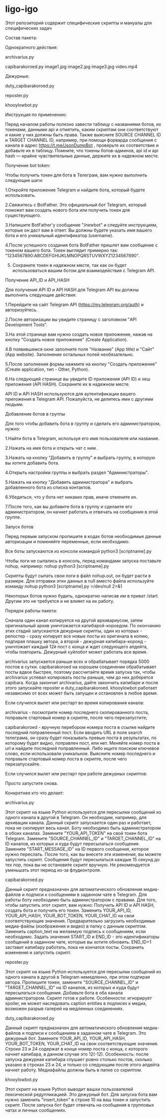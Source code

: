 # ligo-igo
Этот репозиторий содержит специфические скрипты и мануалы для специфических задач

Состав пакета:

Однократного действия:

archivarius.py

capibarakoroed.py
    image1.jpg
    image2.jpg
    image3.jpg
    video.mp4
    
Дежурные:
    
duty_capibarakoroed.py

reposter.py

khooylowbot.py


Инструкция по применению:

Перед началом работы полезно завести таблицу с названиями ботов, их токенами, данными api и отметить, каким скриптам они соответствуют и какие у них должны быть права. Также выясните SOURCE CHANNEL ID и TARGET CHANNEL ID, например, при помощи форварда сообщения с канала в адрес https://t.me/JsonDumpBot , проверьте их соответствие и добавьте их в таблицу. Помните, что токены ботов-админов, api id и api hash — крайне чувствительные данные, держите их в надежном месте.



Получение bot token:

Чтобы получить токен для бота в Телеграм, вам нужно выполнить следующие шаги:

1.Откройте приложение Telegram и найдите бота, который будете использовать.

2.Свяжитесь с BotFather. Это официальный бот Telegram, который поможет вам создать нового бота или получить токен для существующего.

3.Напишите BotFather'у сообщение "/newbot" и следуйте инструкциям, которые он даст вам в ответ. Вы должны будете указать имя вашего бота и его уникальный идентификатор (username).

4.После успешного создания бота BotFather пришлет вам сообщение с токеном вашего бота. Токен выглядит примерно так: "1234567890:ABCDEFGHIJKLMNOPQRSTUVWXYZ1234567890".

5. Сохраните токен в надежном месте, так как он будет использоваться вашим ботом для взаимодействия с Telegram API.



Получение API_ID и API_HASH

Для получения API ID и API HASH для Telegram API вы должны выполнить следующие действия:

1.Перейдите на сайт Telegram API (https://my.telegram.org/auth) и авторизуйтесь.

2.После авторизации вы увидите страницу с заголовком "API Development Tools".

3.На этой странице вам нужно создать новое приложение, нажав на кнопку "Создать новое приложение" (Create Application).

4.В появившемся окне заполните поля "Название" (App title) и "Сайт" (App website). Заполнение остальных полей необязательно.

5.После заполнения формы нажмите на кнопку "Создать приложение" (Create application, тип - Other, Python).

6.На следующей странице вы увидите ID приложения (API ID) и хеш приложения (API HASH). Сохраните их в надежном месте.

API ID и API HASH используются для аутентификации вашего приложения в Telegram API. Пожалуйста, не делитесь ими с другими людьми.



Добавление ботов в группы

Для того чтобы добавить бота в группу и сделать его администратором, нужно:

1.Найти бота в Telegram, используя его имя пользователя или название.

2.Нажать на имя бота и открыть чат с ним.

3.Нажать на кнопку "Добавить в группу" и выбрать группу, в которую вы хотите добавить бота.

4.Открыть настройки группы и выбрать раздел "Администраторы".

5.Нажать на кнопку "Добавить администратора" и выбрать добавленного бота из списка контактов.

6.Убедиться, что у бота нет никаких прав, иначе отмените их.

7.После того, как вы добавите бота в группу и сделаете его администратором, он начнет работать и отвечать на сообщения в этой группе.
 
 
Запуск ботов

Перед первым запуском пропишите в кодах ботов необходимые данные авторизации и поменяйте переменные, если необходимо. 

Все боты запускаются из консоли командой
    python3 [scriptname].py

Чтобы логи не сыпались в консоль, перед командами запуска поставьте nohup, например: 
    nohup python3 [scriptname].py
    
Скрипты будут сыпать свои логи в файл nohup.out, он будет расти в размере. Для отправки этих данных в null вместо файла используйте команду 
    nohup python3 [scriptname].py >/dev/null 2>&1
    
Некоторых ботов нужно будить, однократно написав им в приват /start. Другим это не требуется и не влияет на их работу. 
    


Порядок работы пакета:

Сначала один канал копируется на другой архивариусом, затем оригинальный архив уничтожается капибарой-короедом. По окончанию этих стадий запускаются дежурные скрипты, один из которых - репостер - сразу копирует все новые посты из оригинала в копию, подтирая плашку автора, а второй - дежурная капибара-короед - уничтожает каждый 12й пост с конца и ждет следующего апдейта, чтобы повторить. Дежурный хуйлобот может работать все время.

archivarius запускается раньше всех и обрабатывает порядка 5000 постов в сутки. capibarakoroed на хорошем соединении обрабатывает посты вдвое быстрее, поэтому рассчитайте время запуска так, чтобы archivarius успевал копировать посты раньше, чем до них доберется capibara. Когда закончит archivarius, дайте закончить капибаре и после этого запускайте reposter и duty_capibarakoroed. 
khooylowbot работает независимо от всех может быть запущен и остановлен в любое время. 


Если случился вылет или рестарт во время копирования канала:

archivarius - посмотрите номер последнего скопированного поста, поправьте стартовый номер в скрипте, после чего перезапустите;

capibarakoroed - вручную перебором номера поста в ссылке найдите последний поправленный пост. Если вводить URL в поле search телеграма, он сразу будет показывать превью поста в результатах, по которому будет видно, поправлен пост, или нет. Меняйте номер поста в url и найдите последний поправленный. Либо ищите поиском ключевое слово, если использовали уникальное. Выясните номер последнего и поправьте стартовый номер поста в скрипте, после чего перезапускайте.  


Если случился вылет или рестарт при работе дежурных скриптов:

Просто запустите снова.


Конкретнее кто что делает:


archivarius.py

Этот скрипт на языке Python используется для пересылки сообщений из одного канала в другой в Telegram. Он необходим, например, для архивации канала. Данный скрипт запускается один раз и работает, пока не скопирует весь канал. Боту необходимо быть администратором в обоих каналах.
Замените "YOUR_API_TOKEN" на свой токен бота Telegram. 
Замените "SOURCE_CHANNEL_ID" и "TARGET_CHANNEL_ID" на ID каналов, из которых и куда будут пересылаться сообщения.
Замените "START_MESSAGE_ID" на ID первого сообщения, которое нужно переслать.
После того, как вы внесете эти изменения, вы можете запустить скрипт. 
Сообщения будут пересылаться каждые 15 секунд до тех пор, пока вы не остановите скрипт вручную. Не рекомендуется уменьшать этот период из-за флудконтроля.

capibarakoroed.py

Данный скрипт предназначен для автоматического обновления медиа-файлов и подписи к сообщениям в заданном чате в Telegram. Для работы боту необходимо быть администратором с правами.
Для того, чтобы запустить этот скрипт, вам нужно:
Получить API ID и API HASH, создать бота и получить его токен.
Заменить YOUR_API_ID, YOUR_API_HASH, YOUR_BOT_TOKEN, YOUR_CHAT_ID на свои соответствующие значения.
Предварительно загрузить необходимые медиа-файлы (изображения и видео) в папку с данным скриптом.
Заменить caption_text на желаемую подпись к сообщениям, если необходимо.
Задать значения START_ID и END_ID - это идентификаторы сообщений в заданном чате, которые вы хотите обновить. END_ID+1 заставит капибару работать, пока не кончатся посты.
Сохранить изменения и запустить скрипт.
    
    
reposter.py

Этот скрипт на языке Python используется для пересылки сообщений из одного канала в другой в Telegram немедленно, при этом подтирая автора. Пропишите токен, замените "SOURCE_CHANNEL_ID" и "TARGET_CHANNEL_ID" на ID каналов, из которых и куда будут пересылаться сообщения. Добавьте бота в оба канала администратором. Скрипт готов к работе.
Особенности: игнорирует spoiler, не может наследовать caption entities в подписях к медиа, возможен разрыв галерей на медленных соединениях.


duty_capibarakoroed.py

Данный скрипт предназначен для автоматического обновления медиа-файлов и подписи к сообщениям в заданном чате в Telegram. Это дежурный бот. Замените YOUR_API_ID, YOUR_API_HASH, YOUR_BOT_TOKEN, YOUR_CHAT_ID на свои соответствующие значения.
Строки 23 и 24 содержат в конце номер поста с конца, с которого начнет капибара, в данном случае это 12(-12). Особенность: после запуска дежурная капибара слушает ровно столько постов, сколько указано в строках 23 и 24, и только со следующим после этого апдейта начнет работу. Медиафайлы должны быть в папке со скриптом.


khooylowbot.py

Этот cкрипт на языке Python выводит вашхи пользователей лексической редупликацией. Это дежурный бот. 
Для запуска бота вам нужно заменить "insert_token" в строке 10 на ваш токен и запустить скрипт. 
После запуска бот будет отвечать на сообщения в групповых чатах и личных сообщениях.
